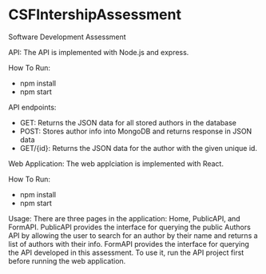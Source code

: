 # CSFIntershipAssessment
Software Development Assessment

API:
The API is implemented with Node.js and express.

How To Run:
- npm install
- npm start

API endpoints:
- GET: Returns the JSON data for all stored authors in the database
- POST: Stores author info into MongoDB and returns response in JSON data
- GET/{id}: Returns the JSON data for the author with the given unique id.

Web Application:
The web applciation is implemented with React.

How To Run:
- npm install
- npm start

Usage: 
There are three pages in the application: Home, PublicAPI, and FormAPI. 
PublicAPI provides the interface for querying the public Authors API by allowing the user to search for an author by their name and returns a list of authors with their info. 
FormAPI provides the interface for querying the API developed in this assessment. To use it, run the API project first before running the web application.

